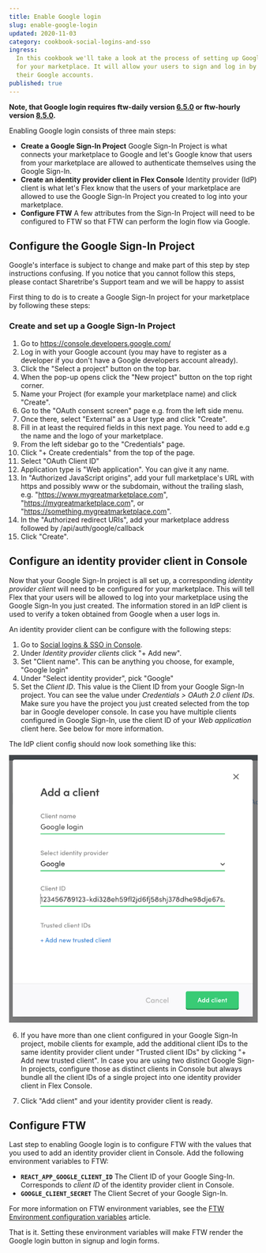 ```yaml
---
title: Enable Google login
slug: enable-google-login
updated: 2020-11-03
category: cookbook-social-logins-and-sso
ingress:
  In this cookbook we'll take a look at the process of setting up Google login
  for your marketplace. It will allow your users to sign and log in by using
  their Google accounts.
published: true
---
```


**Note, that Google login requires ftw-daily version
[6.5.0](https://github.com/sharetribe/ftw-daily/releases/tag/v6.5.0) or
ftw-hourly version
[8.5.0](https://github.com/sharetribe/ftw-hourly/releases/tag/v8.5.0).**

Enabling Google login consists of three main steps:

- **Create a Google Sign-In Project** Google Sign-In Project is what connects
  your marketplace to Google and let's Google know that users from your
  marketplace are allowed to authenticate themselves using the Google Sign-In.
- **Create an identity provider client in Flex Console** Identity provider (IdP)
  client is what let's Flex know that the users of your marketplace are allowed
  to use the Google Sign-In Project you created to log into your marketplace.
- **Configure FTW** A few attributes from the Sign-In Project will need to be
  configured to FTW so that FTW can perform the login flow via Google.

## Configure the Google Sign-In Project

Google's interface is subject to change and make part of this step by step
instructions confusing. If you notice that you cannot follow this steps, please
contact Sharetribe's Support team and we will be happy to assist

First thing to do is to create a Google Sign-In project for your marketplace by
following these steps:

### Create and set up a Google Sign-In Project

1. Go to https://console.developers.google.com/
2. Log in with your Google account (you may have to register as a developer if
   you don't have a Google developers account already).
3. Click the "Select a project" button on the top bar.
4. When the pop-up opens click the "New project" button on the top right corner.
5. Name your Project (for example your marketplace name) and click "Create".
6. Go to the "OAuth consent screen" page e.g. from the left side menu.
7. Once there, select "External" as a User type and click "Create".
8. Fill in at least the required fields in this next page. You need to add e.g
   the name and the logo of your marketplace.
9. From the left sidebar go to the "Credentials" page.
10. Click "+ Create credentials" from the top of the page.
11. Select "OAuth Client ID"
12. Application type is "Web application". You can give it any name.
13. In "Authorized JavaScript origins", add your full marketplace's URL with
    https and possibly www or the subdomain, without the trailing slash, e.g.
    "https://www.mygreatmarketplace.com", "https://mygreatmarketplace.com", or
    "https://something.mygreatmarketplace.com".
14. In the "Authorized redirect URIs", add your marketplace address followed by
    /api/auth/google/callback
15. Click "Create".

## Configure an identity provider client in Console

Now that your Google Sign-In project is all set up, a corresponding _identity
provider client_ will need to be configured for your marketplace. This will tell
Flex that your users will be allowed to log into your marketplace using the
Google Sign-In you just created. The information stored in an IdP client is used
to verify a token obtained from Google when a user logs in.

An identity provider client can be configure with the following steps:

1. Go to
   [Social logins & SSO in Console](https://flex-console.sharetribe.com/social-logins-and-sso).
2. Under _Identity provider clients_ click "+ Add new".
3. Set "Client name". This can be anything you choose, for example, "Google
   login"
4. Under "Select identity provider", pick "Google"
5. Set the _Client ID_. This value is the Client ID from your Google Sign-In
   project. You can see the value under _Credentials > OAuth 2.0 client IDs_. Make sure you have the project you just
   created selected from the top bar in Google developer console. In
   case you have multiple clients configured in Google Sign-In, use the client
   ID of your _Web application_ client here. See below for more information.

The IdP client config should now look something like this:

![Add Google identity provider client](add-google-idp-client.png 'Add Google identity provider client')

6. If you have more than one client configured in your Google Sign-In project,
   mobile clients for example, add the additional client IDs to the same
   identity provider client under "Trusted client IDs" by clicking "+ Add new
   trusted client". In case you are using two distinct Google Sign-In projects,
   configure those as distinct clients in Console but always bundle all the
   client IDs of a single project into one identity provider client in Flex
   Console.

7. Click "Add client" and your identity provider client is ready.

## Configure FTW

Last step to enabling Google login is to configure FTW with the values that you
used to add an identity provider client in Console. Add the following
environment variables to FTW:

- **`REACT_APP_GOOGLE_CLIENT_ID`** The Client ID of your Google Sing-In.
  Corresponds to _client ID_ of the identity provider client in Console.
- **`GOOGLE_CLIENT_SECRET`** The Client Secret of your Google Sign-In.

For more information on FTW environment variables, see the
[FTW Environment configuration variables](/ftw-configuration/ftw-env/) article.

That is it. Setting these environment variables will make FTW render the Google
login button in signup and login forms.
